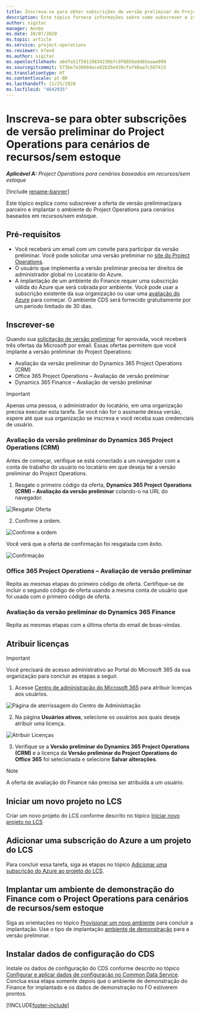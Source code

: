 ```yaml
---
title: Inscreva-se para obter subscrições de versão preliminar do Project Operations para cenários de recursos/sem estoque
description: Este tópico fornece informações sobre como subscrever e implantar o Project Operations para cenários baseados em recursos/sem estoque.
author: sigitac
manager: Annbe
ms.date: 10/07/2020
ms.topic: article
ms.service: project-operations
ms.reviewer: kfend
ms.author: sigitac
ms.openlocfilehash: a6dfa51f59119834230b7c9f8859a9d85eaae999
ms.sourcegitcommit: 573be7e36604ace82b35e439cfa748aa7c587415
ms.translationtype: HT
ms.contentlocale: pt-BR
ms.lasthandoff: 11/25/2020
ms.locfileid: "4642935"
---
```

# <a name="sign-up-for-project-operations-preview-subscriptions-for-resource-non-stocked-scenarios"></a>Inscreva-se para obter subscrições de versão preliminar do Project Operations para cenários de recursos/sem estoque

_**Aplicável A:** Project Operations para cenários baseados em recursos/sem estoque_

[!include [rename-banner](~/includes/cc-data-platform-banner.md)]

Este tópico explica como subscrever a oferta de versão preliminar/para parceiro e implantar o ambiente do Project Operations para cenários baseados em recursos/sem estoque.

## <a name="prerequisites"></a>Pré-requisitos

- Você receberá um email com um convite para participar da versão preliminar. Você pode solicitar uma versão preliminar no [site do Project Operations](https://dynamics.microsoft.com/en-us/project-operations/overview/).
- O usuário que implementa a versão preliminar precisa ter direitos de administrador global no Locatário do Azure.
- A implantação de um ambiente do Finance requer uma subscrição válida do Azure que será cobrada por ambiente. Você pode usar a subscrição existente da sua organização ou usar uma [avaliação do Azure](https://azure.microsoft.com/en-us/free/) para começar. O ambiente CDS será fornecido gratuitamente por um período limitado de 30 dias.

## <a name="subscribe"></a>Inscrever-se

Quando sua [solicitação de versão preliminar](https://forms.office.com/FormsPro/Pages/ResponsePage.aspx?id=v4j5cvGGr0GRqy180BHbR56j8lZs0FdAvwT75_WNFyxUMkRDV1NYQU5TNjE2VjhKOVBUNVg2R0s1NC4u) for aprovada, você receberá três ofertas da Microsoft por email. Essas ofertas permitem que você implante a versão preliminar do Project Operations:

- Avaliação da versão preliminar do Dynamics 365 Project Operations (CRM)
- Office 365 Project Operations – Avaliação de versão preliminar
- Dynamics 365 Finance – Avaliação de versão preliminar

> [!IMPORTANT]
> Apenas uma pessoa, o administrador do locatário, em uma organização precisa executar esta tarefa. Se você não for o assinante dessa versão, espere até que sua organização se inscreva e você receba suas credenciais de usuário.

### <a name="dynamics-365-project-operations-crm---preview-trial"></a>Avaliação da versão preliminar do Dynamics 365 Project Operations (CRM) 

Antes de começar, verifique se está conectado a um navegador com a conta de trabalho do usuário no locatário em que deseja ter a versão preliminar do Project Operations.

1. Resgate o primeiro código da oferta, **Dynamics 365 Project Operations (CRM) – Avaliação da versão preliminar** colando-o na URL do navegador.

![Resgatar Oferta](./media/16RedeemFirstOfferNew.png)

2. Confirme a ordem.

![Confirme a ordem](./media/17ConfirmOrderNew.png)

Você verá que a oferta de confirmação foi resgatada com êxito.

![Confirmação](./media/18OrderConfirmationNew.png)

### <a name="office-365-project-operations---preview-trial"></a>Office 365 Project Operations – Avaliação de versão preliminar

Repita as mesmas etapas do primeiro código de oferta. Certifique-se de incluir o segundo código de oferta usando a mesma conta de usuário que foi usada com o primeiro código de oferta.

### <a name="dynamics-365-finance-preview-trial"></a>Avaliação da versão preliminar do Dynamics 365 Finance

Repita as mesmas etapas com a última oferta do email de boas-vindas.

## <a name="assign-licenses"></a>Atribuir licenças

> [!IMPORTANT]
> Você precisará de acesso administrativo ao Portal do Microsoft 365 da sua organização para concluir as etapas a seguir.

1. Acesse [Centro de administração do Microsoft 365](https://portal.office.com/) para atribuir licenças aos usuários.

![Página de aterrissagem do Centro de Administração](./media/14AdminPortal.png)

2. Na página **Usuários ativos**, selecione os usuários aos quais deseja atribuir uma licença.

![Atribuir Licenças](./media/15AssignLicenses.png)

3. Verifique se a **Versão preliminar do Dynamics 365 Project Operations (CRM)** e a licença da **Versão preliminar do Project Operations do Office 365** foi selecionada e selecione **Salvar alterações**.

> [!NOTE]
> A oferta de avaliação do Finance não precisa ser atribuída a um usuário.

## <a name="start-a-new-project-in-lcs"></a>Iniciar um novo projeto no LCS

Criar um novo projeto do LCS conforme descrito no tópico [Iniciar novo projeto no LCS](create-lcs-project.md)

## <a name="add-an-azure-subscription-to-an-lcs-project"></a>Adicionar uma subscrição do Azure a um projeto do LCS

Para concluir essa tarefa, siga as etapas no tópico [Adicionar uma subscrição do Azure ao projeto do LCS](resource-add-azure-subscription-lcs-project.md).

## <a name="deploy-finance-demo-environment-with-project-operations-for-resourcenon-stocked-scenarios"></a>Implantar um ambiente de demonstração do Finance com o Project Operations para cenários de recursos/sem estoque

Siga as orientações no tópico [Provisionar um novo ambiente](resource-provision-new-environment.md) para concluir a implantação. Use o tipo de implantação [ambiente de demonstração](https://docs.microsoft.com/dynamics365/fin-ops-core/dev-itpro/deployment/deploy-demo-environment) para a versão preliminar. 

## <a name="install-cds-setup-and-configuration-data"></a>Instalar dados de configuração do CDS

Instale os dados de configuração do CDS conforme descrito no tópico [Configurar e aplicar dados de configuração no Common Data Service](resource-apply-pro-setup-config-data.md).
Conclua essa etapa somente depois que o ambiente de demonstração do Finance for implantado e os dados de demonstração no FO estiverem prontos.


[!INCLUDE[footer-include](../includes/footer-banner.md)]